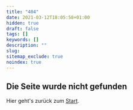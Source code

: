```yaml
---
title: "404"
date: 2021-03-12T18:05:58+01:00
hidden: true
draft: false
tags: []
keywords: []
description: ""
slug:
sitemap_exclude: true
noindex: true
---
```


## Die Seite wurde nicht gefunden

Hier geht's zurück zum [Start](/).
